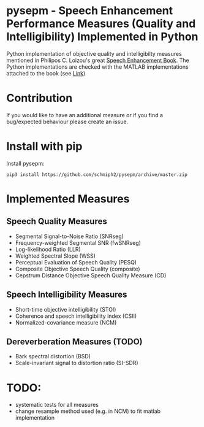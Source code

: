 # pysepm - Speech Enhancement Performance Measures (Quality and Intelligibility) Implemented in Python
Python implementation of objective quality and intelligibilty measures mentioned in Philipos C. Loizou's great [Speech Enhancement Book](https://www.crcpress.com/Speech-Enhancement-Theory-and-Practice-Second-Edition/Loizou/p/book/9781138075573). The Python implementations are checked with the MATLAB implementations attached to the book (see [Link](https://crcpress.com/downloads/K14513/K14513_CD_Files.zip))

# Contribution
If you would like to have an additional measure or if you find a bug/expected behaviour please create an issue.

# Install with pip
Install pysepm:
```
pip3 install https://github.com/schmiph2/pysepm/archive/master.zip
```

# Implemented Measures
## Speech Quality Measures
+ Segmental Signal-to-Noise Ratio (SNRseg)
+ Frequency-weighted Segmental SNR (fwSNRseg)
+ Log-likelihood Ratio (LLR)
+ Weighted Spectral Slope (WSS)
+ Perceptual Evaluation of Speech Quality (PESQ)
+ Composite Objective Speech Quality (composite)
+ Cepstrum Distance Objective Speech Quality Measure (CD)

## Speech Intelligibility Measures
+ Short-time objective intelligibility (STOI)
+ Coherence and speech intelligibility index (CSII)
+ Normalized-covariance measure (NCM)

## Dereverberation Measures (TODO)
+ Bark spectral distortion (BSD) 
+ Scale-invariant signal to distortion ratio (SI-SDR)


# TODO:
+ systematic tests for all measures
+ change resample method used (e.g. in NCM) to fit matlab implementation
